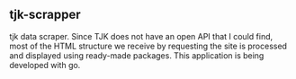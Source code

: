 ## tjk-scrapper 
tjk data scraper. Since TJK does not have an open API that I could find, most of the HTML structure we receive by requesting the site is processed and displayed using ready-made packages. This application is being developed with go.